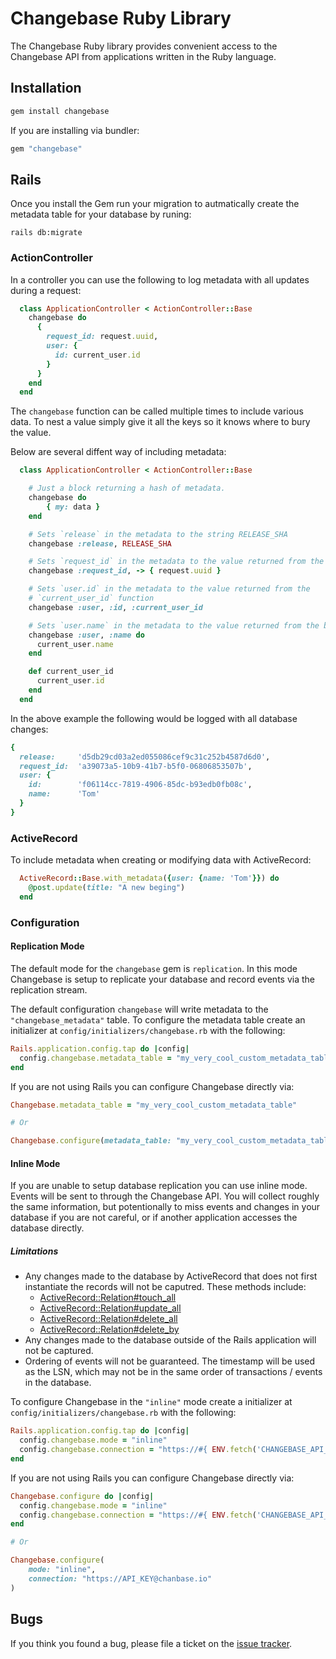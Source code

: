 # Changebase Ruby Library

The Changebase Ruby library provides convenient access to the Changebase API from
applications written in the Ruby language.

## Installation

```sh
gem install changebase
```

If you are installing via bundler:

```ruby
gem "changebase"
```

## Rails

Once you install the Gem run your migration to autmatically create the metadata
table for your database by runing:

`rails db:migrate`

### ActionController

In a controller you can use the following to log metadata with all updates during
a request:

```ruby
  class ApplicationController < ActionController::Base
    changebase do
      {
        request_id: request.uuid,
        user: {
          id: current_user.id
        }
      }
    end
  end
```

The `changebase` function can be called multiple times to include various data.
To nest a value simply give it all the keys so it knows where to bury the value.

Below are several diffent way of including metadata:

```ruby
  class ApplicationController < ActionController::Base

    # Just a block returning a hash of metadata.
    changebase do
        { my: data }
    end

    # Sets `release` in the metadata to the string RELEASE_SHA
    changebase :release, RELEASE_SHA

    # Sets `request_id` in the metadata to the value returned from the `Proc`
    changebase :request_id, -> { request.uuid }

    # Sets `user.id` in the metadata to the value returned from the
    # `current_user_id` function
    changebase :user, :id, :current_user_id

    # Sets `user.name` in the metadata to the value returned from the block
    changebase :user, :name do
      current_user.name
    end

    def current_user_id
      current_user.id
    end
  end
```

In the above example the following would be logged with all database changes:

```ruby
{
  release:     'd5db29cd03a2ed055086cef9c31c252b4587d6d0',
  request_id:  'a39073a5-10b9-41b7-b5f0-06806853507b',
  user: {
    id:        'f06114cc-7819-4906-85dc-b93edb0fb08c',
    name:      'Tom'
  }
}
```

### ActiveRecord

To include metadata when creating or modifying data with ActiveRecord:

```ruby
  ActiveRecord::Base.with_metadata({user: {name: 'Tom'}}) do
    @post.update(title: "A new beging")
  end
```

### Configuration

#### Replication Mode

The default mode for the `changebase` gem is `replication`. In this mode
Changebase is setup to replicate your database and record events via the
replication stream.

The default configuration `changebase` will write metadata to the
`"changebase_metadata"` table. To configure the metadata table create an
initializer at `config/initializers/changebase.rb` with the following:

```ruby
Rails.application.config.tap do |config|
  config.changebase.metadata_table = "my_very_cool_custom_metadata_table"
end
```

If you are not using Rails you can configure Changebase directly via:

```ruby
Changebase.metadata_table = "my_very_cool_custom_metadata_table"

# Or

Changebase.configure(metadata_table: "my_very_cool_custom_metadata_table")
```

#### Inline Mode

If you are unable to setup database replication you can use inline mode. Events
will be sent to through the Changebase API. You will collect roughly the same
information, but potentionally to miss events and changes in your database
if you are not careful, or if another application accesses the database directly.

##### Limitations

- Any changes made to the database by ActiveRecord that does not first
  instantiate the records will not be caputred. These methods include:
  - [ActiveRecord::Relation#touch_all](https://api.rubyonrails.org/classes/ActiveRecord/Relation.html#method-i-touch_all)
  - [ActiveRecord::Relation#update_all](https://api.rubyonrails.org/classes/ActiveRecord/Relation.html#method-i-update_all)
  - [ActiveRecord::Relation#delete_all](https://api.rubyonrails.org/classes/ActiveRecord/Relation.html#method-i-delete_all)
  - [ActiveRecord::Relation#delete_by](https://api.rubyonrails.org/classes/ActiveRecord/Relation.html#method-i-delete_by)
- Any changes made to the database outside of the Rails application will not be
  captured.
- Ordering of events will not be guaranteed. The timestamp will be used as the
  LSN, which may not be in the same order of transactions / events in the database.

To configure Changebase in the `"inline"` mode create a initializer at
`config/initializers/changebase.rb` with the following:

```ruby
Rails.application.config.tap do |config|
  config.changebase.mode = "inline"
  config.changebase.connection = "https://#{ ENV.fetch('CHANGEBASE_API_KEY') }@changebase.io"
end
```

If you are not using Rails you can configure Changebase directly via:

```ruby
Changebase.configure do |config|
  config.changebase.mode = "inline"
  config.changebase.connection = "https://#{ ENV.fetch('CHANGEBASE_API_KEY') }@changebase.io"
end

# Or

Changebase.configure(
    mode: "inline",
    connection: "https://API_KEY@chanbase.io"
)
```

## Bugs

If you think you found a bug, please file a ticket on the [issue
tracker](https://github.com/changebase-io/ruby-gem/issues).
